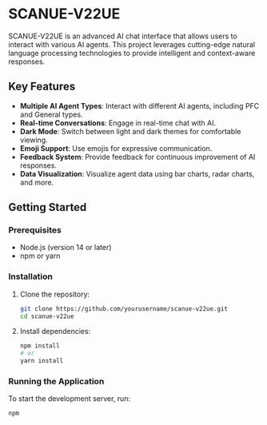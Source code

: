 # SCANUE-V22UE

SCANUE-V22UE is an advanced AI chat interface that allows users to interact with various AI agents. This project leverages cutting-edge natural language processing technologies to provide intelligent and context-aware responses.

## Key Features

- **Multiple AI Agent Types**: Interact with different AI agents, including PFC and General types.
- **Real-time Conversations**: Engage in real-time chat with AI.
- **Dark Mode**: Switch between light and dark themes for comfortable viewing.
- **Emoji Support**: Use emojis for expressive communication.
- **Feedback System**: Provide feedback for continuous improvement of AI responses.
- **Data Visualization**: Visualize agent data using bar charts, radar charts, and more.

## Getting Started

### Prerequisites

- Node.js (version 14 or later)
- npm or yarn

### Installation

1. Clone the repository:

   ```bash
   git clone https://github.com/yourusername/scanue-v22ue.git
   cd scanue-v22ue
   ```

2. Install dependencies:

   ```bash
   npm install
   # or
   yarn install
   ```

### Running the Application

To start the development server, run:

```bash
npm
